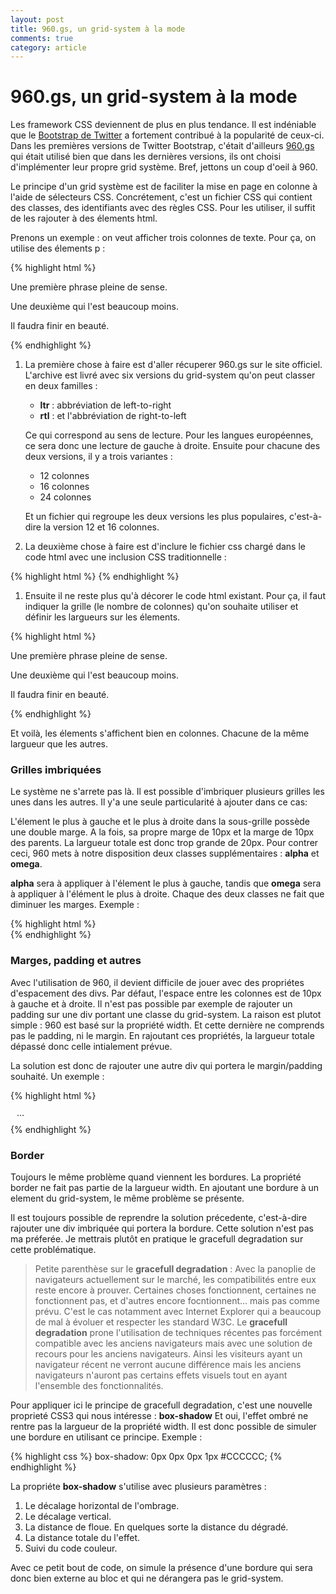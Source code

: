 ```yaml
---
layout: post
title: 960.gs, un grid-system à la mode
comments: true
category: article 
---
```


# 960.gs, un grid-system à la mode

Les framework CSS deviennent de plus en plus tendance. Il est indéniable que le [Bootstrap de Twitter](http://twitter.github.com/bootstrap/) a fortement contribué à la popularité de ceux-ci. Dans les premières versions de Twitter Bootstrap, c'était d'ailleurs [960.gs](http://960.gs) qui était utilisé bien que dans les dernières versions, ils ont choisi d'implémenter leur propre grid système. Bref, jettons un coup d'oeil à 960. 

Le principe d'un grid système est de faciliter la mise en page en colonne à l'aide de sélecteurs CSS. Concrétement, c'est un fichier CSS qui contient des classes, des identifiants avec des règles CSS. Pour les utiliser, il suffit de les rajouter à des élements html. 

Prenons un exemple : on veut afficher trois colonnes de texte. Pour ça, on utilise des élements p :

<div class="syntax">
{% highlight html %}
<p>Une première phrase pleine de sense. </p>
<p>Une deuxième qui l'est beaucoup moins. </p>
<p>Il faudra finir en beauté.</p>
{% endhighlight %}
</div>

1. La première chose à faire est d'aller récuperer 960.gs sur le site officiel. L'archive est livré avec six versions du grid-system qu'on peut classer en deux familles : 

    *   **ltr** : abbréviation de left-to-right
    *   **rtl** : et l'abbréviation de right-to-left 

    Ce qui correspond au sens de lecture. Pour les langues européennes, ce sera donc une lecture de gauche à droite. Ensuite pour chacune des deux versions, il y a trois variantes : 

    * 12 colonnes
    * 16 colonnes
    * 24 colonnes

    Et un fichier qui regroupe les deux versions les plus populaires, c'est-à-dire la version 12 et 16 colonnes.

1. La deuxième chose à faire est d'inclure le fichier css chargé dans le code html avec une inclusion CSS traditionnelle :

<div class="syntax">
{% highlight html %}
<link rel="stylesheet" type="text/css" href="/css/960.css">
{% endhighlight %}
</div>

1. Ensuite il ne reste plus qu'à décorer le code html existant. Pour ça, il faut indiquer la grille (le nombre de colonnes) qu'on souhaite utiliser et définir les largueurs sur les élements. 

<div class="syntax">
{% highlight html %}
<div class="container_12">
  <p class="grid_4">Une première phrase pleine de sense.</p>
  <p class="grid_4">Une deuxième qui l'est beaucoup moins.</p>
  <p class="grid_4">Il faudra finir en beauté.</p>
</div>
{% endhighlight %}
</div>

Et voilà, les élements s'affichent bien en colonnes. Chacune de la même largueur que les autres. 

### Grilles imbriquées

Le système ne s'arrete pas là. Il est possible d'imbriquer plusieurs grilles les unes dans les autres. Il y'a une seule particularité à ajouter dans ce cas: 

L'élement le plus à gauche et le plus à droite dans la sous-grille possède une double marge. A la fois, sa propre marge de 10px et la marge de 10px des parents. La largueur totale est donc trop grande de 20px. Pour contrer ceci, 960 mets à notre disposition deux classes supplémentaires : **alpha** et **omega**. 

**alpha** sera à appliquer à l'élement le plus à gauche, tandis que **omega** sera à appliquer à l'élément le plus à droite. Chaque des deux classes ne fait que diminuer les marges. Exemple : 

<div class="syntax">
{% highlight html %}
<div class="container_12">
    <div class="grid_8">
        <div class="grid_2 alpha"></div>
        <div class="grid_4"></div>
        <div class="grid_2 omega"></div>
    </div>
</div>
{% endhighlight %}
</div>

### Marges, padding et autres

Avec l'utilisation de 960, il devient difficile de jouer avec des propriétes d'espacement des divs. Par défaut, l'espace entre les colonnes est de 10px à gauche et à droite. Il n'est pas possible par exemple de rajouter un padding sur une div portant une classe du grid-system. La raison est plutot simple : 960 est basé sur la propriété width. Et cette dernière ne comprends pas le padding, ni le margin. En rajoutant ces propriétés, la largueur totale dépassé donc celle intialement prévue. 

La solution est donc de rajouter une autre div qui portera le margin/padding souhaité. Un exemple : 

<div class="syntax">
{% highlight html %}
<div class="container_12">
    <div class="grid_6">
        <div style="padding: 10px;"> … </div>
    </div>
</div>
{% endhighlight %}
</div>

### Border

Toujours le même problème quand viennent les bordures. La propriété border ne fait pas partie de la largueur width. En ajoutant une bordure à un element du grid-system, le même problème se présente. 

Il est toujours possible de reprendre la solution précedente, c'est-à-dire rajouter une div imbriquée qui portera la bordure. Cette solution n'est pas ma préferée. Je mettrais plutôt en pratique le gracefull degradation sur cette problématique. 

> Petite parenthèse sur le **gracefull degradation** : Avec la panoplie de navigateurs actuellement sur le marché, les compatibilités entre eux reste encore à prouver. Certaines choses fonctionnent, certaines ne fonctionnent pas, et  d'autres encore focntionnent… mais pas comme prévu. C'est le cas notamment avec Internet Explorer qui a beaucoup de mal à évoluer et respecter les standard W3C. Le **gracefull degradation** prone l'utilisation de techniques récentes pas forcément compatible avec les anciens navigateurs mais avec une solution de recours pour les anciens navigateurs. Ainsi les visiteurs ayant un navigateur récent ne verront aucune différence mais les anciens navigateurs n'auront pas certains effets visuels tout en ayant l'ensemble des fonctionnalités.

Pour appliquer ici le principe de gracefull degradation, c'est une nouvelle proprieté CSS3 qui nous intéresse : **box-shadow** Et oui, l'effet ombré ne rentre pas la largueur de la propriété width. Il est donc possible de simuler une bordure en utilisant ce principe. Exemple : 

<div class="syntax">
{% highlight css %}
box-shadow: 0px 0px 0px 1px #CCCCCC;
{% endhighlight %}
</div>

La propriéte **box-shadow** s'utilise avec plusieurs paramètres : 

1. Le décalage horizontal de l'ombrage. 
2. Le décalage vertical.
3. La distance de floue. En quelques sorte la distance du dégradé.
4. La distance totale du l'effet. 
5. Suivi du code couleur. 

Avec ce petit bout de code, on simule la présence d'une bordure qui sera donc bien externe au bloc et qui ne dérangera pas le grid-system. 